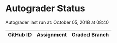 # Autograder Status
Autograder last run at: October 05, 2018 at 08:40

| GitHub ID | Assignment | Graded Branch |
|-----------|------------|---------------|
